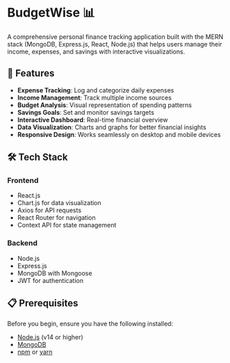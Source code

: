 # BudgetWise 📊

A comprehensive personal finance tracking application built with the MERN stack (MongoDB, Express.js, React, Node.js) that helps users manage their income, expenses, and savings with interactive visualizations.

## 🌟 Features

- **Expense Tracking**: Log and categorize daily expenses
- **Income Management**: Track multiple income sources
- **Budget Analysis**: Visual representation of spending patterns
- **Savings Goals**: Set and monitor savings targets
- **Interactive Dashboard**: Real-time financial overview
- **Data Visualization**: Charts and graphs for better financial insights
- **Responsive Design**: Works seamlessly on desktop and mobile devices

## 🛠️ Tech Stack

### Frontend
- React.js
- Chart.js for data visualization
- Axios for API requests
- React Router for navigation
- Context API for state management

### Backend
- Node.js
- Express.js
- MongoDB with Mongoose
- JWT for authentication

## 📋 Prerequisites

Before you begin, ensure you have the following installed:
- [Node.js](https://nodejs.org/) (v14 or higher)
- [MongoDB](https://www.mongodb.com/try/download/community)
- [npm](https://www.npmjs.com/) or [yarn](https://yarnpkg.com/)
